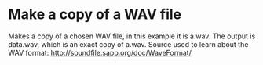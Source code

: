# Make a copy of a WAV file
Makes a copy of a chosen WAV file, in this example it is a.wav. 
The output is data.wav, which is an exact copy of a.wav.
Source used to learn about the WAV format: http://soundfile.sapp.org/doc/WaveFormat/
